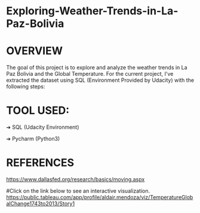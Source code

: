 # Exploring-Weather-Trends-in-La-Paz-Bolivia
# OVERVIEW
The goal of this project is to explore and analyze the weather trends in La Paz Bolivia and the Global Temperature. For the current project, I've extracted the dataset using SQL (Environment Provided by Udacity) with the following steps:
# TOOL USED:

➔ SQL (Udacity Environment)

➔ Pycharm (Python3)

# REFERENCES
https://www.dallasfed.org/research/basics/moving.aspx

#Click on the link below to see an interactive visualization.
https://public.tableau.com/app/profile/aldair.mendoza/viz/TemperatureGlobalChange1743to2013/Story1
